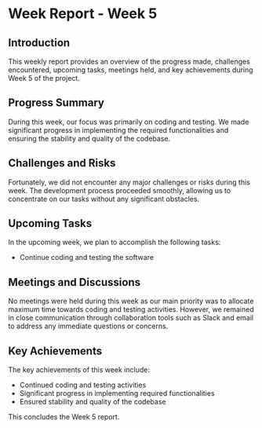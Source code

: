 # Week Report - Week 5

## Introduction
This weekly report provides an overview of the progress made, challenges encountered, upcoming tasks, meetings held, and key achievements during Week 5 of the project.

## Progress Summary
During this week, our focus was primarily on coding and testing. We made significant progress in implementing the required functionalities and ensuring the stability and quality of the codebase. 

## Challenges and Risks
Fortunately, we did not encounter any major challenges or risks during this week. The development process proceeded smoothly, allowing us to concentrate on our tasks without any significant obstacles.

## Upcoming Tasks
In the upcoming week, we plan to accomplish the following tasks:
- Continue coding and testing the software

## Meetings and Discussions
No meetings were held during this week as our main priority was to allocate maximum time towards coding and testing activities. However, we remained in close communication through collaboration tools such as Slack and email to address any immediate questions or concerns.

## Key Achievements
The key achievements of this week include:
- Continued coding and testing activities
- Significant progress in implementing required functionalities
- Ensured stability and quality of the codebase

This concludes the Week 5 report.